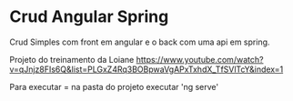 # Crud Angular Spring

Crud Simples com front em angular e o back com uma api em spring.

Projeto do treinamento da Loiane https://www.youtube.com/watch?v=qJnjz8FIs6Q&list=PLGxZ4Rq3BOBpwaVgAPxTxhdX_TfSVlTcY&index=1

Para executar = na pasta do projeto executar 'ng serve'

